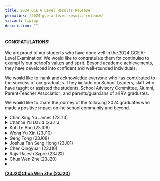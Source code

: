 ```yaml
---
title: 2024 GCE A Level Results Release
permalink: /2024-gce-a-level-results-release/
variant: tiptap
description: ""
---
```

<h4><strong>CONGRATULATIONS!</strong></h4>
<p>We are proud of our&nbsp;students who have done well in the 2024 GCE&nbsp;A-Level&nbsp;Examination!
We would like to congratulate them for continuing to exemplify our school’s
values and spirit.&nbsp;Beyond academic achievements, they have developed
into confident and well-rounded individuals.</p>
<p>We would like to thank and acknowledge everyone who has contributed to
the success of our graduates. They include our School Leaders, staff who
have taught or assisted the students, School Advisory Committee, Alumni,
Parent-Teacher Association, and parents/guardians of all RV graduates.</p>
<p>We would like to share the journey of the following 2024 graduates who
made&nbsp;a&nbsp;positive impact on the school community and beyond.</p>
<div data-type="detailGroup" class="isomer-accordion isomer-accordion-white">
<details class="isomer-details">
<summary>Chan Xing Yu James (23J13)</summary>
<div data-type="detailsContent" class="isomer-details-content">
<p></p>
<div class="isomer-image-wrapper">
<img style="width: 50%;" height="auto" width="100%" alt="" src="/images/2024 GCE A Level /23J13_08_4R.jpg">
</div>
<p>James is a promising young scientist who has a strong passion for Science,
Technology, Engineering, and Mathematics (STEM). This can be seen from
his active involvement in various workshops and enrichment programmes,
including the Young Defence Scientists Programme (YDSP) World of Science
modules in Computer Security and Quantum Technologies, YDSP Enrichment
Workshops, and the SWIFT Accelerator Programme. As the President of the
school’s Science Leaders Academy (SLA), James was committed to promoting
STEM education when planning the inaugural RV STEM Festival 2024 and fostering
strong bonds within the academy. A pivotal moment in James's journey was
his YDSP experience at the DSO National Laboratories. Here, he researched
on artificial intelligence, chatbots, and the security of large language
models. This project was particularly significant as it allowed James and
his twin brother, David, to explore uncharted territory in research. They
traversed the entire research cycle, from hypothesis formulation to data
analysis and conclusion drawing, gaining invaluable insights into the differences
between practical skills and research methodologies. His strong interest
in cybersecurity is evident from his role as Vice President of the school’s
Capture-The-Flag (CTF), where he planned training sessions and achieved
impressive rankings in cybersecurity competitions. In his free time, he
attended online courses such as Harvard's cybersecurity and TryHackMe.
He also actively participated in competitions with the locally founded
"Singapore Students Merger Team", co-founded by David. This team participates
in Capture-The-Flag (CTF) cybersecurity competitions, fostering a community
of learning and skill development. It swiftly rose to prominence, becoming
one of the top teams in Singapore. James played a crucial role in recruiting
new members, organising training sessions, and promoting events within
their networks. As James continues his journey in STEM, he stands as an
inspiration to his peers and juniors alike. His story is one of relentless
pursuit of knowledge, unwavering dedication to innovation, and a deep-seated
desire to make a positive impact on the world through STEM.</p>
<p><strong>&nbsp;</strong>
</p>
</div>
</details>
<details class="isomer-details">
<summary>Chan Si Yu David (23J13)</summary>
<div data-type="detailsContent" class="isomer-details-content">
<p></p>
<div class="isomer-image-wrapper">
<img style="width: 50%;" height="auto" width="100%" alt="" src="/images/2024 GCE A Level /Chan_Si_Yu_David.jpg">
</div>
<p>David demonstrates an exceptional aptitude for technology, evident in
his founding of the "Singapore Students Merger Team". This team participates
in Capture-The-Flag (CTF) cybersecurity competitions, fostering a community
of learning and skill development. Comprising highly skilled student participants,
it swiftly rose to become one of Singapore's top competition teams. David’s
innovative approaches to team building, skill development, and outreach
efforts reflect his commitment to nurturing Singapore's young cybersecurity
talent. His prowess and efforts are further evidenced by his victory in
the Cyber Security Agency of Singapore’s Advanced Youth Cyber Exploration
Programme 2023 and his leadership of the school team to emerge as champions
in the international OS CTF 2024 competition. Internships at the Ministry
of Home Affairs and DSO National Laboratories, coupled with his DSTA Junior
College Scholarship, further underscore his passion and potential in the
field of cybersecurity. David’s leadership skills shine through in his
various roles: Vice President of the Mathematics Leaders Academy, Director
of the school’s inaugural STEM Fest, Vice President of the school’s Chess
Club, and EXCO member of Infocomm Club. His leadership abilities and active
engagement in academic and community endeavours exemplify his unwavering
pursuit of excellence.</p>
<p></p>
</div>
</details>
<details class="isomer-details">
<summary>Koh Le Bon (23J09)</summary>
<div data-type="detailsContent" class="isomer-details-content">
<p></p>
<div class="isomer-image-wrapper">
<img style="width: 100%" height="auto" width="100%" alt="" src="/images/2024 GCE A Level /Koh_Le_Bon_optimized.png">
</div>
<p>As a Wushu athlete in the national team, Koh Le Bon exemplifies the pinnacle
of dedication, skill, and discipline. His stellar performance earned him
top honours in two events at the National School Games of 2023 and a silver
medal in the Qiangshu category at the International Wushu Invitational
Tournament 2024 in Jiangsu, China. Le Bon’s wushu journey was not without
its setbacks. In J1, he had an injury which prevented him from training
for the Asian Wushu Junior trials. Although he was disappointed at having
missed a golden opportunity, he chose to focus on his recovery, working
diligently with his physiotherapist and coaches rather than dwelling on
the missed trials. As Le Bon was gearing up to represent Singapore in the
Asian Wushu Championships in September 2024, an untimely injury compelled
him to withdraw from the competition. This was frustrating for him but
he recognised that the situation was largely beyond his control and chose
to redirect his energy towards his A-Level preparation, viewing this as
the most constructive way to move forward. Beyond competitions, Le Bon
was so passionate about wushu that he volunteered to perform and choreograph
wushu routines for Chingay when he was in J1. In the following year, he
took on the challenge of leading and teaching children aged 12 and below
to perform. This was no mean feat as he had to choreograph routines that
were manageable for the young performers, many of whom lacked a strong
wushu foundation. He also had to constantly adapt and finetune the choreography
to accommodate Chingay’s evolving artistic vision. Le Bon's remarkable
journey culminated in his nomination as the school's valedictorian, a testament
to his all-round achievements and the impact he has made on his school
community. His story is truly inspiring, demonstrating how the application
of adaptability and resilience helped him overcome all odds.</p>
</div>
</details>
<details class="isomer-details">
<summary>Wong Yu Xin (23J10)</summary>
<div data-type="detailsContent" class="isomer-details-content">
<p></p>
<p>Throughout Yu Xin’s tenure as Vice-President of the Junior College Students’
Council, she has demonstrated exceptional leadership skills. She helmed
numerous school events successfully, including serving as Chairperson of
Boon Lay Countdown 2024 and Programme Committee Head for the Y.LEAD seminar.
&nbsp;At the core of Yu Xin's leadership approach is a strong belief in
people-centricity and compassion. She is empathetic towards her peers and
has a keen understanding of their strengths. Her confidence and willingness
to voice her convictions, even in challenging situations, have made her
a dependable and inspiring role model. Despite her heavy school commitments,
she found time to assist children of diverse backgrounds and needs in their
studies every week under the Budding Minds Programme. She also volunteered
as a production crew member for Chingay Parade Singapore 2024, allowing
her to engage with various social groups beyond the school community. &nbsp;</p>
</div>
</details>
<details class="isomer-details">
<summary>Geng Tong (23J08)</summary>
<div data-type="detailsContent" class="isomer-details-content">
<p></p>
<p>Geng Tong is a dedicated community leader, serving as team leader of the
Boon Lay Youth PAP and secretary of the Boon Lay Resident Network for Zone
D in 2023 to strengthen community engagement. She collaborated with six
disability organisations, helped at weekly Meet-The-People Sessions, and
participated in community initiatives by facilitating engagement with the
residents. Her dedication to service was also evident in school where she
curated cultural events, including the annual China Studies Perspective
Forum in partnership with Business China, in her capacity as EXCO member
of the Bicultural Leaders Academy (BLA). Geng Tong led her team to clinch
the championship at the Hwa Chong China Studies in Chinese Forum 2023 and
was named Best Speaker in the Singapore Chinese Debate Invitational 2023,
where her team secured the national 1st runner-up position. She is also
passionate about the creative arts – her short film, co-produced with a
classmate, explored the theme of “World Around Me” at a student visual
storytelling competition in 2024, securing the second-place position in
its category.</p>
</div>
</details>
<details class="isomer-details">
<summary>Joshua Tan Seng Hong (23J01)</summary>
<div data-type="detailsContent" class="isomer-details-content">
<p></p>
<p>As President of the Bicultural Leaders Academy (BLA), Joshua demonstrated
a strong commitment to promoting Chinese language and culture by spearheading
innovative initiatives. These included a hands-on Pineapple Tart Workshop,
where participants learned to craft this traditional Lunar New Year delicacy,
and the creation of an exclusive Red Packet design for the school, incorporating
elements of Chinese art and symbolism. His keen interest in global affairs
is evident from his active participation in political science and international
relations forums. Notably, Joshua served as a moderator at the 2023 China
Studies Perspective Forum, showcasing his ability to facilitate high-level
discussions on complex global issues. An inventive thinker, his interdisciplinary
research on plant-based meat earned him the Outstanding Award at the Bicultural
Studies Programme (BSP) Symposium. Joshua’s zeal for bicultural studies
is infectious, as he actively encouraged his peers to pursue this field.
His enthusiasm illustrates the rewards that come from embracing and synthesising
diverse cultural perspectives.</p>
</div>
</details>
<details class="isomer-details">
<summary>Chen Qingyuan (23J10)</summary>
<div data-type="detailsContent" class="isomer-details-content">
<p></p>
<p>Qingyuan demonstrated leadership as President of the Mathematics Leaders
Academy (MLA) and co-founder of the school’s Informatics Olympiad team,
mentoring juniors and fostering a love for learning. As Director of the
inaugural RVHS Science, Technology, Engineering and Mathematics (STEM)
Festival, he promoted STEM education among primary students. His proficiency
in foreign languages, natural sciences, mathematics, and computational
modelling has earned him several accolades, including an opportunity to
represent Singapore at the International Science School held at the University
of Sydney. From this overseas attachment, he gained valuable insights which
he applied to the planning of MLA’s Overseas Experiential Learning Programme,
Sydney (Australia). His passion for STEM is evident in his commitment to
tackling global issues. His innovative proposal to improve seawater desalination
efficiency, addressing the critical issue of water scarcity, earned him
a Gold award at the Singapore Science and Engineering Fair 2024. Seeking
real-world experiences, Qingyuan worked at Defence Science and Technology
Agency (DSTA) and volunteered for the Youth STEM Empowerment Programme.
His service in these areas reflects his belief in giving back to the community
by sharing his acquired knowledge.</p>
</div>
</details>
<details class="isomer-details">
<summary>Rajvi Rajesh Sapre (23J20)</summary>
<div data-type="detailsContent" class="isomer-details-content">
<p></p>
<p>As Vice-President of The Eco-Sustainability Leadership Academy (TESLA),
Rajvi played a key role in advancing environmental sustainability initiatives.
She collaborated with an environmental social enterprise to set up a booth
at the Eco-Carnival@PassionWave. This initiative raised awareness about
sustainable fashion and responsible consumption. She also mentored primary
school students on environmental sustainability, inspiring them to adopt
eco-friendly practices. Her commitment to sustainability extended to hands-on
initiatives like vermicomposting, where she explored effective waste management
solutions to reduce food waste. Beyond TESLA, Rajvi leads by example, incorporating
eco-friendly practices into her daily life and encouraging mindful resource
use among her peers and family. Through her leadership, advocacy, and initiatives,
she has made a meaningful impact in raising environmental awareness and
action.</p>
</div>
</details>
<details class="isomer-details">
<summary>Chua Wen Zhe (23J20)</summary>
<div data-type="detailsContent" class="isomer-details-content">
<p></p>
<p>As President of Chinese Orchestra (CO), Wen Zhe was a talented Sheng player
who made creative musical arrangements for CO. His musicianship was recognised
by the Singapore National Youth Chinese Orchestra which gave him the opportunity
to grow his experience through four overseas concerts and exchanges in
Malaysia, as well as local concerts. A member of the Humanities and Social
Sciences Leaders Academy (HSSLA), Wen Zhe had a deep passion for Geography,
as seen from his participation in an urban planning competition, “Challenge
for the Urban and Built Environment”. His team’s redevelopment proposal
and design scheme for Jurong Hill and Bird Park earned them a Certificate
of Merit, showcasing his ability to apply classroom knowledge to real-world
urban planning. His love for the humanities translated into a desire to
mentor his junior academy members to cultivate intellectual curiosity and
humanist ideals via the academy's School-wide "HSSLA Now!" programme which
seeks to spark a deeper interest in Humanities among students.</p>
</div>
</details>
<details class="isomer-details">
<summary></summary>
<div data-type="detailsContent" class="isomer-details-content">
<p></p>
</div>
</details>
</div>
<p></p>
<p></p>
<p></p>
<p></p>
<p></p>
<p><strong><u>(23J20)Chua Wen Zhe (23J20)</u></strong>
</p>